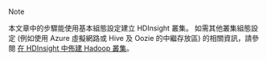 
> [!NOTE]
> 本文章中的步驟能使用基本組態設定建立 HDInsight 叢集。 如需其他叢集組態設定 (例如使用 Azure 虛擬網路或 Hive 及 Oozie 的中繼存放區) 的相關資訊，請參閱 [在 HDInsight 中佈建 Hadoop 叢集](../articles/hdinsight/hdinsight-provision-clusters.md)。
> 
> 



<!--HONumber=Nov16_HO3-->


